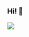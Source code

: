 ### Hi! 👋

<img src='https://github-readme-stats.vercel.app/api?username=thaihiep232002&&show_icons=true&title_color=151515&icon_color=bb2acf&text_color=151515&bg_color=daf7dc'>
